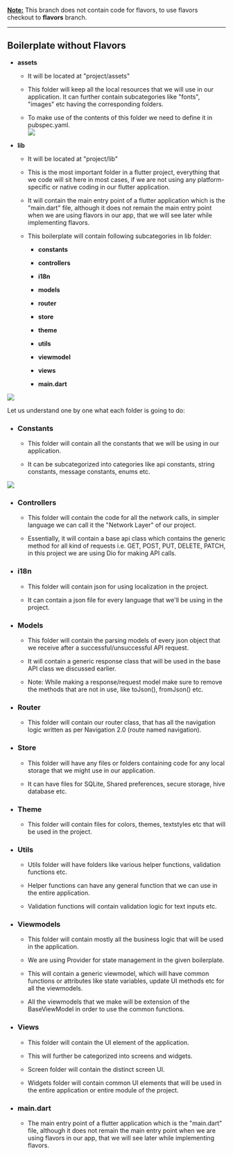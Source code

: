 
**<Note:>** This branch does not contain code for flavors, to use flavors checkout to **flavors** branch.

---------------------------
Boilerplate without Flavors
---------------------------

-   **assets**  

    -   It will be located at "project/assets"

    -   This folder will keep all the local resources that we will use in our application. It can further contain subcategories like "fonts", "images" etc having the corresponding folders.

    -   To make use of the contents of this folder we need to define it in pubspec.yaml.\
![](https://lh7-us.googleusercontent.com/BDVqACb4gUg_bC4v_dPyoKL9R7qjdb60ubbB5hUQFT0adO8DZI5Quokrkijv2YZOpSAhs3YhKoMa1sxanl_D4uLYUIYxbTZBntO5NxKmPfchoNNMI_Z6pqdRi3TbJ9kfD1QDOnTevW9AzHWn1YfsR7Y)

-   **lib**

    -   It will be located at "project/lib"

    -   This is the most important folder in a flutter project, everything that we code will sit here in most cases, if we are not using any platform-specific or native coding in our flutter application.

    -   It will contain the main entry point of a flutter application which is the "main.dart" file, although it does not remain the main entry point when we are using flavors in our app, that we will see later while implementing flavors.

    -   This boilerplate will contain following subcategories in lib folder:

        -   **constants**

        -   **controllers**

        -   **i18n**

        -   **models**

        -   **router**

        -   **store**

        -   **theme**

        -   **utils**

        -   **viewmodel**

        -   **views**

        -   **main.dart**

![](https://lh7-us.googleusercontent.com/mdDlla5Obi7NQpvzHIRtayUC-EHp_KkCMA1zOLh2EcZSyRdWvomJ_9p23Ztxt4qMF_A1bo1EZIui0wyTLcsi9IUNOMi1sF1ybRbs4mHQm55M0258OxnF0r8AgnJOoAd6oOHVPfT7FzNNkQdoSS6TMjc)

Let us understand one by one what each folder is going to do:

-   ### Constants 

     -   This folder will contain all the constants that we will be using in our application.

    -   It can be subcategorized into categories like api constants, string constants, message constants, enums etc.

![](https://lh7-us.googleusercontent.com/3EqvrUdpMm150OA4syX-RtbWIxCkyjE0wXSXcAtPKMyTFtap8yGmUtfsH1heVEGRBS1O3yBaH7iC2XvFwdfZlnp9bOMf1Zqwe-GtUsGuE3lIRp8u8Or-9sptZvd4gcZ38ZcBvnBhnJqeO0ZQCl1sHTU)

-   ### Controllers

    -   This folder will contain the code for all the network calls, in simpler language we can call it the "Network Layer" of our project.

    -   Essentially, it will contain a base api class which contains the generic method for all kind of requests i.e. GET, POST, PUT, DELETE, PATCH, in this project we are using Dio for making API calls.

-   ### i18n 

    -   This folder will contain json for using localization in the project.

    -   It can contain a json file for every language that we'll be using in the project.

-   ### Models

    -   This folder will contain the parsing models of every json object that we receive after a successful/unsuccessful API request. 

    -   It will contain a generic response class that will be used in the base API class we discussed earlier.

    -   Note: While making a response/request model make sure to remove the methods that are not in use, like toJson(), fromJson() etc.

-   ### Router

    -   This folder will contain our router class, that has all the navigation logic written as per Navigation 2.0 (route named navigation).

-   ### Store

    -   This folder will have any files or folders containing code for any local storage that we might use in our application.

    -   It can have files for SQLite, Shared preferences, secure storage, hive database etc.

-   ### Theme

    -   This folder will contain files for colors, themes, textstyles etc that will be used in the project.

-   ### Utils

    -   Utils folder will have folders like various helper functions, validation functions etc.

    -   Helper functions can have any general function that we can use in the entire application.

    -   Validation functions will contain validation logic for text inputs etc.

-   ### Viewmodels

    -   This folder will contain mostly all the business logic that will be used in the application.

    -   We are using Provider for state management in the given boilerplate.

    -   This will contain a generic viewmodel, which will have common functions or attributes like state variables, update UI methods etc for all the viewmodels.

    -   All the viewmodels that we make will be extension of the BaseViewModel in order to use the common functions.

-   ### Views

    -   This folder will contain the UI element of the application. 

    -   This will further be categorized into screens and widgets.

    -   Screen folder will contain the distinct screen UI.

    -   Widgets folder will contain common UI elements that will be used in the entire application or entire module of the project.

-   ### main.dart

    -   The main entry point of a flutter application which is the "main.dart" file, although it does not remain the main entry point when we are using flavors in our app, that we will see later while implementing flavors.

